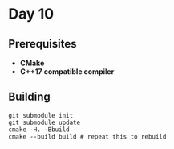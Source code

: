 # Day 10

## Prerequisites

- __CMake__
- __C++17 compatible compiler__

## Building

```
git submodule init
git submodule update
cmake -H. -Bbuild
cmake --build build # repeat this to rebuild
```
